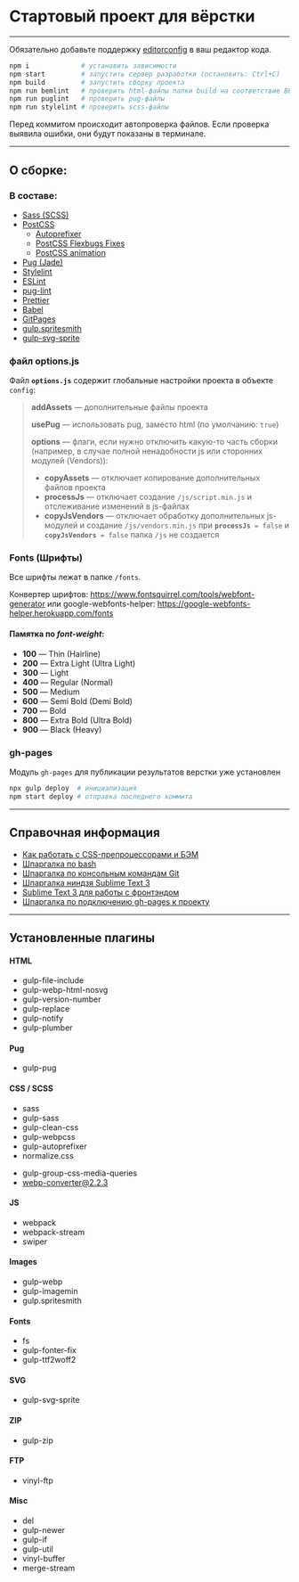 # Стартовый проект для вёрстки
---
Обязательно добавьте поддержку [editorconfig](https://editorconfig.org/#download) в ваш редактор кода.

```bash
npm i             # установить зависимости
npm start         # запустить сервер разработки (остановить: Ctrl+C)
npm build         # запустить сборку проекта
npm run bemlint   # проверить html-файлы папки build на соответствие BEM
npm run puglint   # проверить pug-файлы
npm run stylelint # проверить scss-файлы
```

Перед коммитом происходит автопроверка файлов. Если проверка выявила ошибки, они будут показаны в терминале.

---
## О сборке:
### В составе:
- [Sass (SCSS)](https://sass-lang.com)
- [PostCSS](https://postcss.org)
  - [Autoprefixer](https://github.com/postcss/autoprefixer)
  - [PostCSS Flexbugs Fixes](https://github.com/luisrudge/postcss-flexbugs-fixes)
  - [PostCSS animation](https://github.com/zhouwenbin/postcss-animation)
- [Pug (Jade)](https://pugjs.org)
- [Stylelint](https://stylelint.io)
- [ESLint](https://eslint.org)
- [pug-lint](https://github.com/pugjs/pug-lint)
- [Prettier](https://prettier.io)
- [Babel](https://babeljs.io)
- [GitPages](https://pages.github.com)
- [gulp.spritesmith](https://github.com/twolfson/gulp.spritesmith)
- [gulp-svg-sprite](https://www.npmjs.com/package/gulp-svg-sprite)

### файл options.js

Файл **`options.js`** содержит глобальные настройки проекта в объекте `config`:

> **addAssets** — дополнительные файлы проекта
>
> **usePug** — использовать pug, заместо html (по умолчанию: `true`)
>
> **options** — флаги, если нужно отключить какую-то часть сборки (например, в случае полной ненадобности js или сторонних модулей (Vendors)):
>* **copyAssets** — отключает копирование дополнительных файлов проекта
>* **processJs** — отключает создание `/js/script.min.js` и отслеживание изменений в js-файлах
>* **copyJsVendors** — отключает обработку дополнительных js-модулей и создание `/js/vendors.min.js`
> при **`processJs`**` = false` и **`copyJsVendors`**` = false` папка `/js` не создается

### Fonts (Шрифты)
Все шрифты лежат в папке `/fonts`.

Конвертер шрифтов: https://www.fontsquirrel.com/tools/webfont-generator
или google-webfonts-helper: https://google-webfonts-helper.herokuapp.com/fonts

#### Памятка по *font-weight*:

- **100** — Thin (Hairline)
- **200** — Extra Light (Ultra Light)
- **300** — Light
- **400** — Regular (Normal)
- **500** — Medium
- **600** — Semi Bold (Demi Bold)
- **700** — Bold
- **800** — Extra Bold (Ultra Bold)
- **900** — Black (Heavy)

### gh-pages
Модуль `gh-pages` для публикации результатов верстки уже установлен

```bash
npx gulp deploy  # инициализация
npm start deploy # отправка последнего коммита
```
---

## Справочная информация

- [Как работать с CSS-препроцессорами и БЭМ](http://nicothin.github.io/idiomatic-pre-CSS/)
- [Шпаргалка по bash](https://github.com/nicothin/web-development/tree/master/bash)
- [Шпаргалка по консольным командам Git](https://github.com/nicothin/web-development/tree/master/git)
- [Шпаргалка ниндзя Sublime Text 3](http://nicothin.github.io/sublime-text/sublime-text-3-hotkeys.html)
- [Sublime Text 3 для работы с фронтэндом](https://github.com/nicothin/sublime-text)
- [Шпаргалка по подключению gh-pages к проекту](https://nicothin.pro/page/gh-pages)

---
## Установленные плагины

#### HTML
- gulp-file-include
- gulp-webp-html-nosvg
- gulp-version-number
- gulp-replace
- gulp-notify
- gulp-plumber
#### Pug
- gulp-pug
#### CSS / SCSS
- sass
- gulp-sass
- gulp-clean-css
- gulp-webpcss
- gulp-autoprefixer
- normalize.css
<!-- взаимосвязаны -->
- gulp-group-css-media-queries
- webp-converter@2.2.3
#### JS
- webpack
- webpack-stream
- swiper
#### Images
- gulp-webp
- gulp-imagemin
- gulp.spritesmith
#### Fonts
- fs
- gulp-fonter-fix
- gulp-ttf2woff2
#### SVG
- gulp-svg-sprite
#### ZIP
- gulp-zip
#### FTP
- vinyl-ftp
#### Misc
- del
- gulp-newer
- gulp-if
- gulp-util
- vinyl-buffer
- merge-stream
